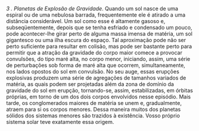 ﻿<I>3 . Planetas de Explosão de Gravidade</I>. Quando um sol nasce de uma espiral ou de uma nebulosa barrada, frequentemente ele é atirado a uma distância considerável. Um sol como esse é altamente gasoso e, subseqüentemente, depois que se tenha esfriado e condensado um pouco, pode acontecer-lhe girar perto de alguma massa imensa de matéria, um sol gigantesco ou uma ilha escura do espaço. Tal aproximação pode não ser perto suficiente para resultar em colisão, mas pode ser bastante perto para permitir que a atração da gravidade do corpo maior comece a provocar convulsões, do tipo maré alta, no corpo menor, iniciando, assim, uma série de perturbações sob forma de maré alta que ocorrem, simultaneamente, nos lados opostos do sol em convulsão. No seu auge, essas erupções explosivas produzem uma série de agregações de tamanhos variados de matéria, as quais podem ser projetadas além da zona de domínio da gravidade do sol em erupção, tornando-se, assim, estabilizadas, em órbitas próprias, em torno de um dos dois corpos envolvidos nesse episódio. Mais tarde, os conglomerados maiores de matéria se unem e, gradualmente, atraem para si os corpos menores. Dessa maneira muitos dos planetas sólidos dos sistemas menores são trazidos à existência. Vosso próprio sistema solar teve exatamente essa origem.